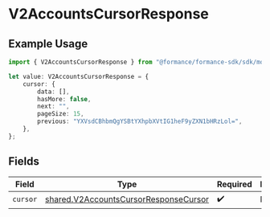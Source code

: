 # V2AccountsCursorResponse

## Example Usage

```typescript
import { V2AccountsCursorResponse } from "@formance/formance-sdk/sdk/models/shared";

let value: V2AccountsCursorResponse = {
    cursor: {
        data: [],
        hasMore: false,
        next: "",
        pageSize: 15,
        previous: "YXVsdCBhbmQgYSBtYXhpbXVtIG1heF9yZXN1bHRzLol=",
    },
};
```

## Fields

| Field                                                                                                 | Type                                                                                                  | Required                                                                                              | Description                                                                                           |
| ----------------------------------------------------------------------------------------------------- | ----------------------------------------------------------------------------------------------------- | ----------------------------------------------------------------------------------------------------- | ----------------------------------------------------------------------------------------------------- |
| `cursor`                                                                                              | [shared.V2AccountsCursorResponseCursor](../../../sdk/models/shared/v2accountscursorresponsecursor.md) | :heavy_check_mark:                                                                                    | N/A                                                                                                   |